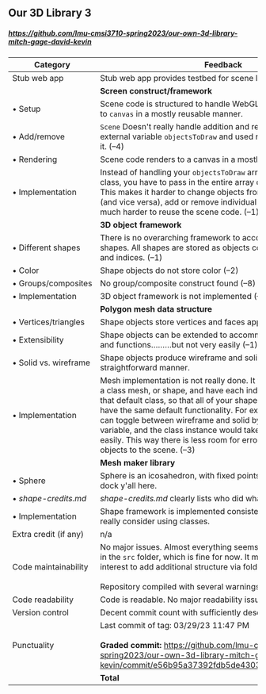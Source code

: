 

## Our 3D Library 3

##### https://github.com/lmu-cmsi3710-spring2023/our-own-3d-library-mitch-gage-david-kevin

| Category | Feedback | Points |
| --- | --- | ---: |
| Stub web app | Stub web app provides testbed for scene library | 5/5 |
| | **Screen construct/framework** | |
| • Setup | Scene code is structured to handle WebGL setup and connection to `canvas` in a mostly reusable manner.  | 4/4 |
| • Add/remove | `Scene` Doesn't really handle addition and removal. You created an external variable `objectsToDraw` and used react hooks to manage it. (–4) | 0/4 |
| • Rendering | Scene code renders to a canvas in a mostly reusable manner | 4/4 |
| • Implementation | Instead of handling your `objectsToDraw` array inside of the scene class, you have to pass in the entire array over and over again. This makes it harder to change objects from wireframe to solid (and vice versa), add or remove individual objects, and makes it much harder to reuse the scene code. (–1) | 2/3 |
| | **3D object framework** | |
| • Different shapes | There is no overarching framework to accommodate different shapes. All shapes are stored as objects containing the vertices and indices. (–1) | 1/2 |
| • Color | Shape objects do not store color (–2) | 0/2 |
| • Groups/composites | No group/composite construct found (–8) | 0/8 |
| • Implementation | 3D object framework is not implemented (–3) | 0/3 |
| | **Polygon mesh data structure** | |
| • Vertices/triangles | Shape objects store vertices and faces appropriately | 10/10 |
| • Extensibility | Shape objects can be extended to accommodate future values and functions………but not very easily (–1) | 4/5 |
| • Solid vs. wireframe | Shape objects produce wireframe and solid renders in a relatively straightforward manner. | 5/5 |
| • Implementation | Mesh implementation is not really done. It would be best to create a class mesh, or shape, and have each individual shape extend that default class, so that all of your shapes/meshes/objects can have the same default functionality. For example, this way you can toggle between wireframe and solid by changing a single variable, and the class instance would take care of that fairly easily. This way there is less room for error when passing your objects to the scene. (–3) | 2/5 |
| | **Mesh maker library** | |
| • Sphere | Sphere is an icosahedron, with fixed points, but it's fine. I won't dock y'all here. | 20/20 |
| • _shape-credits.md_ | _shape-credits.md_ clearly lists who did what |  |
| • Implementation | Shape framework is implemented consistently, but you should really consider using classes. | 10/10 |
| Extra credit (if any) | n/a |  |
| Code maintainability | No major issues. Almost everything seems to be laid out directly in the `src` folder, which is fine for now. It may be in your best interest to add additional structure via folders.<br><br>Repository compiled with several warnings (–1) | -1 |
| Code readability | Code is readable. No major readability issues. |  |
| Version control | Decent commit count with sufficiently descriptive messages |  |
| Punctuality | Last commit of tag: 03/29/23 11:47 PM<br /><br /> **Graded commit:** https://github.com/lmu-cmsi3710-spring2023/our-own-3d-library-mitch-gage-david-kevin/commit/e56b95a37392fdb5de43034e2126ff1c20b67c24 |  |
| | **Total** | **66/90** |
